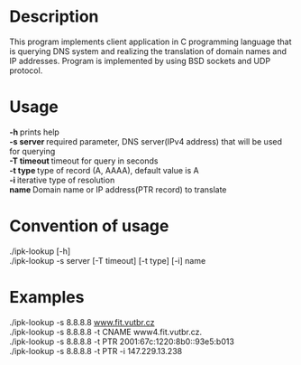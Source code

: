 # Description
This program implements client application in C programming language that is querying DNS system and realizing the translation of domain names and IP addresses. Program is implemented by using BSD sockets and UDP protocol.

# Usage
<strong> -h </strong> prints help <br>
<strong> -s server </strong> required parameter, DNS server(IPv4 address) that will be used for querying <br>
<strong> -T timeout </strong> timeout for query in seconds <br>
<strong> -t type </strong> type of record (A, AAAA), default value is A <br>
<strong> -i </strong> iterative type of resolution<br>
<strong> name </strong> Domain name or IP address(PTR record) to translate 
# Convention of usage
./ipk-lookup [-h] <br>
./ipk-lookup -s server [-T timeout] [-t type] [-i] name <br>
# Examples
  ./ipk-lookup -s 8.8.8.8 www.fit.vutbr.cz <br>
  ./ipk-lookup -s 8.8.8.8 -t CNAME www4.fit.vutbr.cz. <br>
  ./ipk-lookup -s 8.8.8.8 -t PTR 2001:67c:1220:8b0::93e5:b013 <br>
  ./ipk-lookup -s 8.8.8.8 -t PTR -i 147.229.13.238 <br>
